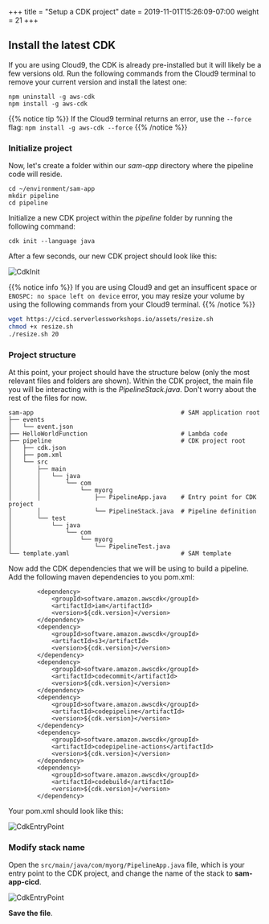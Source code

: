 +++
title = "Setup a CDK project"
date = 2019-11-01T15:26:09-07:00
weight = 21
+++

## Install the latest CDK

If you are using Cloud9, the CDK is already pre-installed but it will likely be a few versions old. Run the following commands from the Cloud9 terminal to remove your current version and install the latest one:
```
npm uninstall -g aws-cdk
npm install -g aws-cdk
```

{{% notice tip %}}
If the Cloud9 terminal returns an error, use the `--force` flag: `npm install -g aws-cdk --force`
{{% /notice %}}


### Initialize project

Now, let's create a folder within our _sam-app_ directory where the pipeline code will reside.
```
cd ~/environment/sam-app
mkdir pipeline
cd pipeline
```

Initialize a new CDK project within the _pipeline_ folder by running the following command:

```
cdk init --language java
```

After a few seconds, our new CDK project should look like this:

![CdkInit](/images/java/chapter4/cdkinit/cdk-init.png)

{{% notice info %}}
If you are using Cloud9 and get an insufficent space or `ENOSPC: no space left on device` error, you may resize your volume by using the following commands from your Cloud9 terminal.
{{% /notice %}}
```bash
wget https://cicd.serverlessworkshops.io/assets/resize.sh
chmod +x resize.sh
./resize.sh 20
```

### Project structure

At this point, your project should have the structure below (only the most relevant files and folders are shown). Within the CDK project, the main file you will be interacting with is the _PipelineStack.java_. Don't worry about the rest of the files for now. 

```
sam-app                                         # SAM application root
├── events
│   └── event.json
├── HelloWorldFunction                          # Lambda code
├── pipeline                                    # CDK project root
│   ├── cdk.json
│   ├── pom.xml
│   └── src
│       ├── main
│       │   └── java
│       │       └── com
│       │           └── myorg
│       │               ├── PipelineApp.java    # Entry point for CDK project
│       │               └── PipelineStack.java  # Pipeline definition
│       └── test
│           └── java
│               └── com
│                   └── myorg
│                       └── PipelineTest.java
└── template.yaml                               # SAM template
```

Now add the CDK dependencies that we will be using to build a pipeline. Add the following maven dependencies to you pom.xml:

```$xml
        <dependency>
            <groupId>software.amazon.awscdk</groupId>
            <artifactId>iam</artifactId>
            <version>${cdk.version}</version>
        </dependency>
        <dependency>
            <groupId>software.amazon.awscdk</groupId>
            <artifactId>s3</artifactId>
            <version>${cdk.version}</version>
        </dependency>
        <dependency>
            <groupId>software.amazon.awscdk</groupId>
            <artifactId>codecommit</artifactId>
            <version>${cdk.version}</version>
        </dependency>
        <dependency>
            <groupId>software.amazon.awscdk</groupId>
            <artifactId>codepipeline</artifactId>
            <version>${cdk.version}</version>
        </dependency>
        <dependency>
            <groupId>software.amazon.awscdk</groupId>
            <artifactId>codepipeline-actions</artifactId>
            <version>${cdk.version}</version>
        </dependency>
        <dependency>
            <groupId>software.amazon.awscdk</groupId>
            <artifactId>codebuild</artifactId>
            <version>${cdk.version}</version>
        </dependency>
```

Your pom.xml should look like this:

![CdkEntryPoint](/images/java/chapter4/cdkinit/pom-dependencies.png)

### Modify stack name

Open the `src/main/java/com/myorg/PipelineApp.java` file, which is your entry point to the CDK project, and change the name of the stack to **sam-app-cicd**. 

![CdkEntryPoint](/images/java/chapter4/cdkinit/pipeline-app.png)

**Save the file**.

